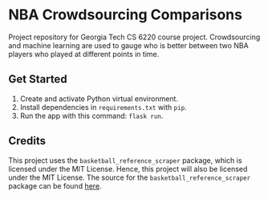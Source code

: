 # NBA Crowdsourcing Comparisons 
Project repository for Georgia Tech CS 6220 course project. Crowdsourcing and machine learning are used to gauge who is better between two NBA players who played at different points in time. 

## Get Started 
1. Create and activate Python virtual environment. 
2. Install dependencies in `requirements.txt` with `pip`. 
3. Run the app with this command: `flask run`. 

## Credits 
This project uses the `basketball_reference_scraper` package, which is licensed under the MIT License. Hence, this project will also be licensed under the MIT License. The source for the `basketball_reference_scraper` package can be found [here](https://github.com/vishaalagartha/basketball_reference_scraper).  


